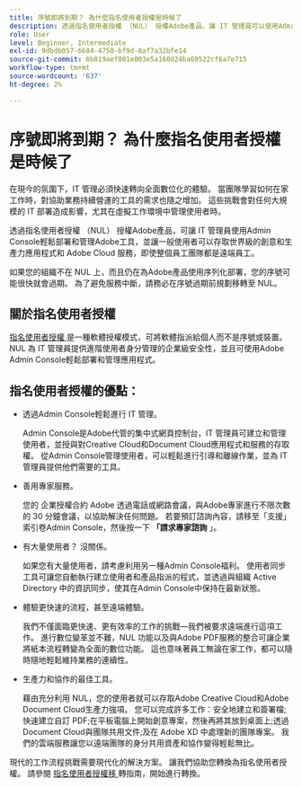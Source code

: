 ```yaml
---
title: 序號即將到期？ 為什麼指名使用者授權是時候了
description: 透過指名使用者授權 （NUL） 授權Adobe產品，讓 IT 管理員可以使用Admin Console輕鬆部署和管理Adobe工具，並讓使用者存取世界級的創意和生產力應用程式和 Adobe Cloud 服務，即使整個員工團隊都在遠端
role: User
level: Beginner, Intermediate
exl-id: 9dbdb057-6684-4750-bf9d-8af7a32bfe14
source-git-commit: 6b819aef801e003e5a160d24ba69522cf6a7e715
workflow-type: tm+mt
source-wordcount: '637'
ht-degree: 2%

---
```


# 序號即將到期？ 為什麼指名使用者授權是時候了

在現今的氛圍下，IT 管理必須快速轉向全面數位化的體驗。 當團隊學習如何在家工作時，對協助業務持續營運的工具的需求也隨之增加。 這些挑戰會對任何大規模的 IT 部署造成影響，尤其在虛擬工作環境中管理使用者時。

透過指名使用者授權 （NUL） 授權Adobe產品，可讓 IT 管理員使用Admin Console輕鬆部署和管理Adobe工具，並讓一般使用者可以存取世界級的創意和生產力應用程式和 Adobe Cloud 服務，即使整個員工團隊都是遠端員工。

如果您的組織不在 NUL 上，而且仍在為Adobe產品使用序列化部署，您的序號可能很快就會過期。 為了避免服務中斷，請務必在序號過期前規劃移轉至 [ ](https://blogs.adobe.com/deployment/understanding-serialnumberexpiration) NUL。

## 關於指名使用者授權

[指名使用者授權 ](https://helpx.adobe.com/enterprise/using/licensing.html) 是一種軟體授權模式，可將軟體指派給個人而不是序號或裝置。 NUL 為 IT 管理員提供進階使用者身分管理的企業級安全性，並且可使用Adobe Admin Console輕鬆部署和管理應用程式。

## 指名使用者授權的優點：

* 透過Admin Console輕鬆進行 IT 管理。

   Admin Console是Adobe代管的集中式網頁控制台，IT 管理員可建立和管理使用者，並授與對Creative Cloud和Document Cloud應用程式和服務的存取權。 從Admin Console管理使用者，可以輕鬆進行引導和離線作業，並為 IT 管理員提供他們需要的工具。

* 善用專家服務。

   您的 企業授權合約 Adobe 透過電話或網路會議，與Adobe專家進行不限次數的 30 分鐘會議，以協助解決任何問題。 若要預訂諮詢內容，請移至「支援」索引卷Admin Console，然後按一下 **「請求專家諮詢** 」。

* 有大量使用者？ 沒關係。

   如果您有大量使用者，請考慮利用另一種Admin Console福利。 使用者同步工具可讓您自動執行建立使用者和產品指派的程式，並透過與組織 Active Directory 中的資訊同步，使其在Admin Console中保持在最新狀態。

* 體驗更快速的流程，甚至遠端體驗。

   我們不僅面臨更快速、更有效率的工作的挑戰—我們被要求遠端進行這項工作。 進行數位變革並不難，NUL 功能以及與Adobe PDF服務的整合可讓企業將紙本流程轉變為全面的數位功能。 這也意味著員工無論在家工作，都可以隨時隨地輕鬆維持業務的連續性。

* 生產力和協作的最佳工具。

   藉由充分利用 NUL，您的使用者就可以存取Adobe Creative Cloud和Adobe Document Cloud生產力強項。 您可以完成許多工作：安全地建立和簽署檔;快速建立自訂 PDF;在平板電腦上開始創意專案，然後再將其放到桌面上;透過Document Cloud與團隊共用文件;及在 Adobe XD 中處理新的團隊專案。 我們的雲端服務讓您以遠端團隊的身分共用資產和協作變得輕鬆無比。

現代的工作流程挑戰需要現代化的解決方案。 讓我們協助您轉換為指名使用者授權。 請參閱 [ 指名使用者授權移 ](https://offers.adobe.com/content/dam/offer-manager/en/na/marketing/CCE/Adobe_Named_User_Licensing_Migration_Guide.pdf) 轉指南，開始進行轉換。
